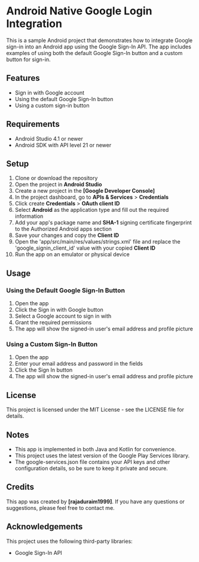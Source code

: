 

# Android Native Google Login Integration
This is a sample Android project that demonstrates how to integrate Google sign-in into an Android app using the Google Sign-In API. The app includes examples of using both the default Google Sign-In button and a custom button for sign-in.

## Features
* Sign in with Google account
* Using the default Google Sign-In button
* Using a custom sign-in button

## Requirements
* Android Studio 4.1 or newer
* Android SDK with API level 21 or newer

## Setup
1. Clone or download the repository
2. Open the project in **Android Studio**
3. Create a new project in the **[Google Developer Console]**
4. In the project dashboard, go to **APIs & Services** > **Credentials**
5. Click create **Credentials** > **OAuth client ID**
6. Select **Android** as the application type and fill out the required information
7. Add your app's package name and **SHA-1** signing certificate fingerprint to the Authorized Android apps section
8. Save your changes and copy the **Client ID**
9. Open the 'app/src/main/res/values/strings.xml' file and replace the 'google_signin_client_id' value with your copied **Client ID**
10. Run the app on an emulator or physical device

## Usage
### Using the Default Google Sign-In Button
1. Open the app
2. Click the Sign in with Google button
3. Select a Google account to sign in with
4. Grant the required permissions
5. The app will show the signed-in user's email address and profile picture
### Using a Custom Sign-In Button
1. Open the app
2. Enter your email address and password in the fields
3. Click the Sign In button
4. The app will show the signed-in user's email address and profile picture

## License
This project is licensed under the MIT License - see the LICENSE file for details.

## Notes
* This app is implemented in both Java and Kotlin for convenience.
* This project uses the latest version of the Google Play Services library.
* The google-services.json file contains your API keys and other configuration details, so be sure to keep it private and secure.

## Credits
This app was created by **[rajaduraim1999]**. If you have any questions or suggestions, please feel free to contact me.

## Acknowledgements
This project uses the following third-party libraries:

* Google Sign-In API




